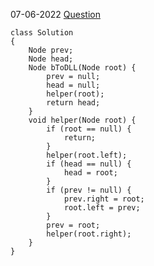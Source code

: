 
07-06-2022
[Question](https://practice.geeksforgeeks.org/problems/binary-tree-to-dll/1/)
```
class Solution
{
    Node prev;
    Node head;
    Node bToDLL(Node root) {	
        prev = null;
        head = null;
        helper(root);
        return head;
    }
    void helper(Node root) {
        if (root == null) {
            return;
        }
        helper(root.left);
        if (head == null) {
            head = root;
        }
        if (prev != null) {
            prev.right = root;
            root.left = prev;
        }
        prev = root;
        helper(root.right);
    }
}
```
